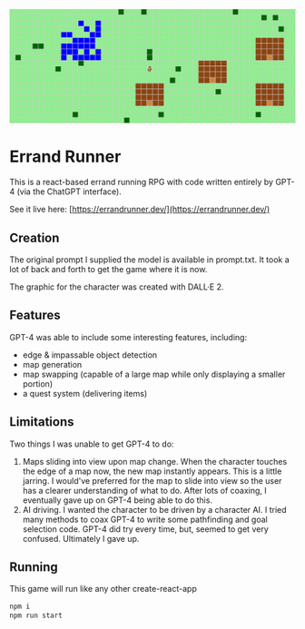 ![Errand Runner screen shot](screenshot.png?raw=true "Errand Runner")


# Errand Runner

This is a react-based errand running RPG with code written entirely by GPT-4 (via the ChatGPT interface). 

See it live here: [https://errandrunner.dev/](https://errandrunner.dev/)
## Creation

The original prompt I supplied the model is available in prompt.txt. It took a lot of back and forth to get the game where it is now.

The graphic for the character was created with DALL·E 2.

## Features

GPT-4 was able to include some interesting features, including: 
- edge & impassable object detection
- map generation
- map swapping (capable of a large map while only displaying a smaller portion)
- a quest system (delivering items)

## Limitations

Two things I was unable to get GPT-4 to do:

1) Maps sliding into view upon map change.  When the character touches the edge of a map now, the new map instantly appears.  This is a little jarring.  I would've preferred for the map to slide into view so the user has a clearer understanding of what to do.  After lots of coaxing, I eventually gave up on GPT-4 being able to do this.
2) AI driving. I wanted the character to be driven by a character AI.  I tried many methods to coax GPT-4 to write some pathfinding and goal selection code.  GPT-4 did try every time, but, seemed to get very confused.  Ultimately I gave up.


## Running
This game will run like any other create-react-app

```
npm i
npm run start
```